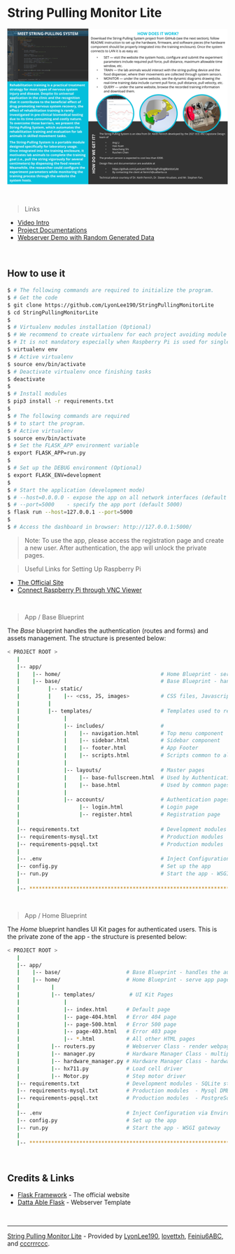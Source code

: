 # String Pulling Monitor Lite

![Project Flayer](https://github.com/LyonLee190/StringPullingMonitorLite/blob/main/Doc/SPT%20Flyer.png)

<br />

> Links

- [Video Intro](https://www.youtube.com/watch?v=PjfuTH70crM)
- [Project Documentations](https://github.com/LyonLee190/StringPullingMonitorLite/tree/main/Doc)
- [Webserver Demo with Random Generated Data](https://github.com/LyonLee190/StringPullingMonitorLite/tree/Ang)

<br />

## How to use it

```bash
$ # The following commands are required to initialize the program.
$ # Get the code
$ git clone https://github.com/LyonLee190/StringPullingMonitorLite
$ cd StringPullingMonitorLite
$
$ # Virtualenv modules installation (Optional)
$ # We recommend to create virtualenv for each project avoiding module version conflicts.
$ # It is not mandatory especially when Raspberry Pi is used for single purpose.
$ virtualenv env
$ # Active virtualenv
$ source env/bin/activate
$ # Deactivate virtualenv once finishing tasks
$ deactivate
$
$ # Install modules
$ pip3 install -r requirements.txt
$
$ # The following commands are required
$ # to start the program.
$ # Active virtualenv
$ source env/bin/activate
$ # Set the FLASK_APP environment variable
$ export FLASK_APP=run.py
$
$ # Set up the DEBUG environment (Optional)
$ export FLASK_ENV=development
$
$ # Start the application (development mode)
$ # --host=0.0.0.0 - expose the app on all network interfaces (default 127.0.0.1)
$ # --port=5000    - specify the app port (default 5000)  
$ flask run --host=127.0.0.1 --port=5000
$
$ # Access the dashboard in browser: http://127.0.0.1:5000/
```

> Note: To use the app, please access the registration page and create a new user.
> After authentication, the app will unlock the private pages.

> Useful Links for Setting Up Raspberry Pi

- [The Official Site](https://www.raspberrypi.org/)
- [Connect Raspberry Pi through VNC Viewer](https://maker.pro/raspberry-pi/projects/how-to-connect-a-raspberry-pi-to-a-laptop-display)

<br />

> App / Base Blueprint

The *Base* blueprint handles the authentication (routes and forms) and assets management.
The structure is presented below:

```bash
< PROJECT ROOT >
   |
   |-- app/
   |    |-- home/                                # Home Blueprint - serve app pages (private area)
   |    |-- base/                                # Base Blueprint - handles the authentication
   |         |-- static/
   |         |    |-- <css, JS, images>          # CSS files, Javascript files
   |         |
   |         |-- templates/                      # Templates used to render pages
   |              |
   |              |-- includes/                  #
   |              |    |-- navigation.html       # Top menu component
   |              |    |-- sidebar.html          # Sidebar component
   |              |    |-- footer.html           # App Footer
   |              |    |-- scripts.html          # Scripts common to all pages
   |              |
   |              |-- layouts/                   # Master pages
   |              |    |-- base-fullscreen.html  # Used by Authentication pages
   |              |    |-- base.html             # Used by common pages
   |              |
   |              |-- accounts/                  # Authentication pages
   |                   |-- login.html            # Login page
   |                   |-- register.html         # Registration page
   |
   |-- requirements.txt                          # Development modules - SQLite storage
   |-- requirements-mysql.txt                    # Production modules  - Mysql DMBS
   |-- requirements-pqsql.txt                    # Production modules  - PostgreSql DMBS
   |
   |-- .env                                      # Inject Configuration via Environment
   |-- config.py                                 # Set up the app
   |-- run.py                                    # Start the app - WSGI gateway
   |
   |-- ************************************************************************
```

<br />

> App / Home Blueprint

The *Home* blueprint handles UI Kit pages for authenticated users. This is the private zone of the app - the structure is presented below:

```bash
< PROJECT ROOT >
   |
   |-- app/
   |    |-- base/                     # Base Blueprint - handles the authentication
   |    |-- home/                     # Home Blueprint - serve app pages (private area)
   |          |
   |          |-- templates/           # UI Kit Pages
   |              |
   |              |-- index.html      # Default page
   |              |-- page-404.html   # Error 404 page
   |              |-- page-500.html   # Error 500 page
   |              |-- page-403.html   # Error 403 page
   |              |-- *.html          # All other HTML pages
   |          |-- routers.py          # Webserver Class - render webpages & handle user requests
   |          |-- manager.py          # Hardware Manager Class - multiprocessing
   |          |-- hardware_manager.py # Hardware Manager Class - hardware interactions
   |          |-- hx711.py            # Load cell driver
   |          |-- Motor.py            # Step motor driver
   |-- requirements.txt               # Development modules - SQLite storage
   |-- requirements-mysql.txt         # Production modules  - Mysql DMBS
   |-- requirements-pqsql.txt         # Production modules  - PostgreSql DMBS
   |
   |-- .env                           # Inject Configuration via Environment
   |-- config.py                      # Set up the app
   |-- run.py                         # Start the app - WSGI gateway
   |
   |-- ************************************************************************
```

<br />

## Credits & Links

- [Flask Framework](https://www.palletsprojects.com/p/flask/) - The official website
- [Datta Able Flask](https://appseed.us/admin-dashboards/flask-dashboard-dattaable) - Webserver Template

<br />

---
[String Pulling Monitor Lite](https://github.com/LyonLee190/StringPullingMonitorLite/) - Provided by [LyonLee190](https://github.com/LyonLee190), [lovettxh](https://github.com/lovettxh), [Feiniu6ABC](https://github.com/Feiniu6ABC), and [cccrrrccc](https://github.com/cccrrrccc).